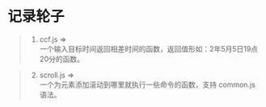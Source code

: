 # 记录轮子

> 1. ccf.js =>  
> 一个输入目标时间返回相差时间的函数，返回值形如：2年5月5日19点20分的函数。

> 2. scroll.js =>  
> 一个为元素添加滚动到哪里就执行一些命令的函数，支持 common.js 语法。